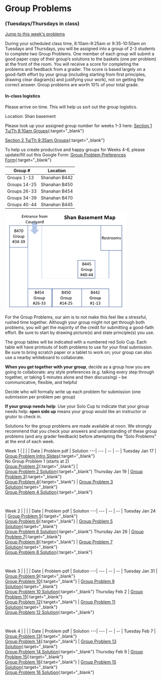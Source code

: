 # Group Problems
### (Tuesdays/Thursdays in class)

[Jump to this week's problems](#bottom)

During your scheduled class time, 8:10am-9:25am or 9:35-10:50am on Tuesdays and Thursdays, you will be assigned into a group of 2-3 students to complete two Group Problems. One member of each group will submit a good paper copy of their group’s solutions to the baskets (one per problem) at the front of the room. You will receive a score for completing the problems and feedback from a grader. The score is based largely on a good-faith effort by your group (including starting from first principles, drawing clear diagram(s) and justifying your work), not on getting the correct answer. Group problems are worth 10% of your total grade.

#### In-class logistics

Please arrive on time. This will help us sort out the group logistics.

Location: Shan basement

Please look up your assigned group number for weeks 1-3 here:
[Section 1 Tu/Th 8:10am Groups](https://drive.google.com/file/d/10hrba1k_aFGxrnaQkCdIOfWRmxXUEvtO/view?usp=sharing){:target="_blank"}

[Section 2 Tu/Th 9:35am Groups](https://drive.google.com/file/d/10sufiYEQhjelRbQ652gh0RHJGj6AjL3Y/view?usp=sharing){:target="_blank"}


To help us create productive and happy groups for Weeks 4-6, please update/fill out this Google Form:
[Group Problem Preferences Form](https://forms.gle/vzyrZ5mEVzcDExau8){:target="_blank"}


Group # | Location
-------| -------
Groups 1-13 | Shanahan B442
Groups 14-25 | Shanahan B450
Groups 26-33 | Shanahan B454
Groups 34-39 | Shanahan B470
Groups 40-44 | Shanahan B445


<img src = "images/Shan-Basement-Map-with-Group-Numbers.png" width="400">

For the Group Problems, our aim is to not make this feel like a stressful, rushed time together. Although your group might not get through both problems, you will get the majority of the credit for submitting a good-faith effort. Be sure to start by drawing picture(s) and state principle(s) you use.

The group tables will be indicated with a numbered red Solo Cup. Each table will have printouts of both problems to use for your final submission. Be sure to bring scratch paper or a tablet to work on; your group can also use a nearby whiteboard to collaborate.

**When you get together with your group**, decide as a group how you are going to collaborate:
any style preferences (e.g. talking every step through together, or taking 5 minutes alone and then discussing) – be communicative, flexible, and helpful

Decide who will formally write up each problem for submission (one submission per problem per group)

**If your group needs help**: Use your Solo Cup to indicate that your group needs help: **open side up** means your group would like an instructor or grutor to check in.

Solutions for the group problems are made available at noon. We strongly recommend that you check your answers and understanding of these group problems (and any grader feedback) before attempting the “Solo Problems” at the end of each week.




Week 1 |  |  | |
Date | Problem pdf | Solution
---| --- | -- | -- |
Tuesday Jan 17 | [Group Problem Intro Slides](https://drive.google.com/file/d/10OjiIT7_Nc_7PoRvqtmeZ3Q5z-xxtDem/view?usp=share_link){:target="_blank"} <br> No Group Problem 1 (starts at 2) <br> [Group Problem 2](https://drive.google.com/file/d/150GK8kMKj-nW0JFEfg_7qhF1wu-S2HvT/view?usp=sharing){:target="_blank"} |  <br> [Group Problem 2 Solution](https://drive.google.com/file/d/1wMvtgtCFFPMW2Td142Mw43AW_ZhDNaOp/view?usp=sharing){:target="_blank"}
Thursday Jan 19 | [Group Problem 3](https://drive.google.com/file/d/1mpcpCSFff_FwHOLNXrbLMYhVxw5O0XBr/view?usp=sharing){:target="_blank"} <br> [Group Problem 4](https://drive.google.com/file/d/1A0wUGSVsDJfGAwVw_MnUF1h4ZGTIi1Ep/view?usp=sharing){:target="_blank"} | [Group Problem 3 Solution](https://drive.google.com/file/d/1rUiqba4vR9Y6KQS8RXi84l60mfe9uW_O/view?usp=sharing){:target="_blank"}  <br> [Group Problem 4 Solution](https://drive.google.com/file/d/1dUjvrohkQyOV-ebmqzJgMr89PW2mTWsS/view?usp=sharing){:target="_blank"}



<br>






Week 2 |  |  | |
Date | Problem pdf | Solution
---| --- | -- | -- |
Tuesday Jan 24 | [Group Problem 5](https://drive.google.com/file/d/1jGuThA--fAfWR1PRNz_AI-bAExFpjeAn/view?usp=sharing){:target="_blank"} <br> [Group Problem 6](https://drive.google.com/file/d/1vD9M35fXHuo9_G_Alo2TzI8M2UoLPWnJ/view?usp=sharing){:target="_blank"} | [Group Problem 5 Solution](https://drive.google.com/file/d/1pT3pCp1VotaccHJWXGUgJ4Ern2F0WB7c/view?usp=sharing){:target="_blank"} <br> [Group Problem 6 Solution](https://drive.google.com/file/d/1bsmVRAQjdCjEgpgbKSxZ0-BvYVc4axBA/view?usp=sharing){:target="_blank"} 
Thursday Jan 26 | [Group Problem 7](https://drive.google.com/file/d/1S353a9z79xf7Tg4WDrq9hd6kzSRFwM6N/view?usp=sharing){:target="_blank"} <br> [Group Problem 8](https://drive.google.com/file/d/1z7UVwaBp-kBscsdSwegJdq9ysBiu89_t/view?usp=sharing){:target="_blank"} | [Group Problem 7 Solution](https://drive.google.com/file/d/1v_3G9pFVELPH46e4G-SD7OlWG0A0nGxK/view?usp=sharing){:target="_blank"} <br> [Group Problem 8 Solution](https://drive.google.com/file/d/133YNbwtB2oUVnBzgHKvElNajxOtuCgSE/view?usp=sharing){:target="_blank"}

<br>




Week 3 |  |  | |
Date | Problem pdf | Solution
---| --- | -- | -- |
Tuesday Jan 31 | [Group Problem 9](https://drive.google.com/file/d/1ya4OlHRL85EAEb-YbjuwOeinfiRWBKxt/view?usp=sharing){:target="_blank"} <br> [Group Problem 10](https://drive.google.com/file/d/1i0KWfR96KW55Xw0DF02Zs-0PfdAKo7fW/view?usp=sharing){:target="_blank"}   | [Group Problem 9 Solution](https://drive.google.com/file/d/1f6SO0_BLnHQBnB1GLD11PuOjMSz7FJbG/view?usp=sharing){:target="_blank"} <br> [Group Problem 10 Solution](https://drive.google.com/file/d/1NMJDQKI7rZsVkY83eVSo-5QclzAx58Ht/view?usp=sharing){:target="_blank"}
Thursday Feb 2 | [Group Problem 11](https://drive.google.com/file/d/1o0QS6h5xlfjPwI0mOQspDVZtLonjK4vR/view?usp=sharing){:target="_blank"} <br> [Group Problem 12](https://drive.google.com/file/d/1Qmfv_FD9w2BBjGIfDuRNAEwFU6OImrVs/view?usp=sharing){:target="_blank"}  | [Group Problem 11 Solution](https://drive.google.com/file/d/1mikBtmi5oGAGsTXF1AVZGBllnchN813a/view?usp=sharing){:target="_blank"} <br> [Group Problem 12 Solution](https://drive.google.com/file/d/1aGW-ZUKFrhTLR7ANoA5e-jwuICjhQyqw/view?usp=sharing){:target="_blank"}

<br>


Week 4 |  |  | |
Date | Problem pdf | Solution
---| --- | -- | -- |
Tuesday Feb 7 | [Group Problem 13](https://drive.google.com/file/d/1WQVeO0rbck5EWg9JOXkNIFqidSw8r-8N/view?usp=sharing){:target="_blank"} <br> [Group Problem 14](https://drive.google.com/file/d/1-QPrgqKdaXFVB1QdEthroQ7fJ5JxPDVe/view?usp=sharing){:target="_blank"} | [Group Problem 13 Solution](https://drive.google.com/file/d/1J0r91dicnw3q7YXPPbsH6wdSjRH4bNB-/view?usp=sharing){:target="_blank"} <br> [Group Problem 14 Solution](https://drive.google.com/file/d/1uNONj1e0RDg2jn1cOwZRyA_KSg5XLyzw/view?usp=sharing){:target="_blank"}
Thursday Feb 9 | [Group Problem 15](https://drive.google.com/file/d/1bwYO0nrePg8P6hh4V_G8xiZYOK4BMHfv/view?usp=sharing){:target="_blank"} <br> [Group Problem 16](https://drive.google.com/file/d/1hAcEvh4GPKV0rh8avT6UsczUW7XzNQJN/view?usp=sharing){:target="_blank"} | [Group Problem 15 Solution](https://drive.google.com/file/d/19QBPn6hlxOa1qeDAclcD56EBGK-H7MqW/view?usp=sharing){:target="_blank"} <br> [Group Problem 16 Solution](https://drive.google.com/file/d/1jyQrwxf27aSEUeV8IDfyVnRiymkRKlDk/view?usp=sharing){:target="_blank"}

<br>

<!-- 


Week 5 |  |  | |
Date | Problem pdf | Solution
---| --- | -- | -- |
Tuesday Feb 14 | [Group Problem 17](https://drive.google.com/file/d/1cQodH9A9KpzTZaTPb8c8OulnvO_1JRzb/view?usp=sharing){:target="_blank"} <br> [Group Problem 18](https://drive.google.com/file/d/1AvzY23_CSu6jgFtLfdZ444DTD1EvkJ2u/view?usp=sharing){:target="_blank"} | [Group Problem 17 Solution](https://drive.google.com/file/d/1zjcUnd7X8HLdrxPLHR5pST7oTS5WqvWf/view?usp=sharing){:target="_blank"} <br> [Group Problem 18 Solution](https://drive.google.com/file/d/1zjxm5LlKODRf4NI1DDEDyTlIzaqLx0yz/view?usp=sharing){:target="_blank"}
Thursday Feb 16 | [Group Problem 19](https://drive.google.com/file/d/1hggfYZm4sSiSWsTaWLZ3efP6qpujrLdc/view?usp=sharing){:target="_blank"} <br> [Group Problem 20](https://drive.google.com/file/d/15E3hH0VDL48Kr-kkn7zyuBDeYC0sburk/view?usp=sharing){:target="_blank"} | [Group Problem 19 Solution](https://drive.google.com/file/d/19O0T38Ia9DphJMR3YJZZO8J_LDe9CmLV/view?usp=sharing){:target="_blank"} <br> [Group Problem 20 Solution](https://drive.google.com/file/d/1IDKCtxWRj5TSgyAkZeUKK8v9P_c6b3fg/view?usp=sharing){:target="_blank"}

<br>


Week 6 |  |  | |
Date | Problem pdf | Solution
---| --- | -- | -- |
Tuesday Feb 21 | [Group Problem 21](https://drive.google.com/file/d/11bJPTliy8JdwRdJjm8lCSXzB7ceH4XI8/view?usp=sharing){:target="_blank"} <br> [Group Problem 22](https://drive.google.com/file/d/1_Iy6sLWqae-NSI3slZb0woKSABJ31cCM/view?usp=sharing){:target="_blank"} | [Group Problem 21 Solution](https://drive.google.com/file/d/1fkcaocnOOUMzQtzF58C7YrjRCVpiSBPU/view?usp=sharing){:target="_blank"} <br> [Group Problem 22 Solution](https://drive.google.com/file/d/1viK_0_yALy-Y2KUhGRw48O0KxgderS0z/view?usp=sharing){:target="_blank"}
Thursday Feb 23 | [Group Problem 23](https://drive.google.com/file/d/1qoZskMKJ6eLm712awEEFXT0hoEzw9Chn/view?usp=sharing){:target="_blank"} <br> [Group Problem 24](https://drive.google.com/file/d/1iv22_bZTX2chWmSdQBgO-sMH9BTHO83L/view?usp=sharing){:target="_blank"} | [Group Problem 23 Solution](https://drive.google.com/file/d/1PlRxMitgPERFS7gnHDykBbMU3JOLdYqi/view?usp=sharing){:target="_blank"} <br> [Group Problem 24 Solution](https://drive.google.com/file/d/1xGIjrboajjGf239c83VTylP2O0AnvguM/view?usp=sharing){:target="_blank"}

<br>


#### Week 7

Tuesday Mar 1 - Q&A about review (no group problems to submit)
[midterm-reivew-problems-with-coversheet.pdf](https://drive.google.com/file/d/1G9LkXlp58wkSYbxn1LgUSJkcHdBELae9/view?usp=sharing){:target="_blank"}

[midterm-review-problems-solutions.pdf](https://drive.google.com/file/d/1G9Dlzkf0MsfrXQhN0cZx1sxJ5Pqt_ayC/view?usp=sharing){:target="_blank"}

Thursday Mar 3 - *Midterm Exam**

Our midterm exam (75 minutes long) will take place in-person on Thursday March 2 8:10-9:25am or 9:35-10:50am in your usual Group Problem location. 

<br>


Week 8 |  |  | |
Date | Problem pdf | Solution
---| --- | -- | -- |
Tuesday Mar 7 | [Group Problem 25](https://drive.google.com/file/d/1LxAibcrORHLaIxKbrLhS1XFbagW0za7j/view?usp=sharing){:target="_blank"} <br> [Group Problem 26](https://drive.google.com/file/d/1pIH87qY4_doposrfSeXnGqJxC9K8xYPd/view?usp=sharing){:target="_blank"} | [Group Problem 25 Solution](https://drive.google.com/file/d/12s2rDDjmBZxowxyhnNdP4ojkveAf6A8d/view?usp=sharing){:target="_blank"} <br> [Group Problem 26 Solution](https://drive.google.com/file/d/1XqHNooY5CJ1h4o-37pyxdBRB0TJrTena/view?usp=sharing){:target="_blank"}
Thursday Mar 9 | [Group Problem 27](https://drive.google.com/file/d/1s48fnwMfp7p6dRAgR5rDRT2hlPE2IPuD/view?usp=sharing){:target="_blank"} <br> [Group Problem 28](https://drive.google.com/file/d/1jcBbbe5tOiSHMRaQpsYiuxmC9CLu4TmX/view?usp=sharing){:target="_blank"} | [Group Problem 27 Solution](https://drive.google.com/file/d/17d5ixK3BxzuGdzBib93ZKyjEBUV3OI2C/view?usp=sharing){:target="_blank"} <br> [Group Problem 28 Solution](https://drive.google.com/file/d/1KJaoTEbnSOJcrNnootuvcWhw-71n4Cfj/view?usp=sharing){:target="_blank"}

<br>


Week 9  |  |  | |
Date | Problem pdf | Solution
---| --- | -- | -- |
Tuesday Mar 21 | [Group Problem 29](https://drive.google.com/file/d/1I40wfxrrpvjGGUhmqApgZuSrkzAfM-cy/view?usp=sharing){:target="_blank"} <br> [Group Problem 30](https://drive.google.com/file/d/1qSBXzsLdXmsr6w4oKQpBr4RlsuvV4hXT/view?usp=sharing){:target="_blank"} | [Group Problem 29 Solution](https://drive.google.com/file/d/1jryVJ66BPLZvzBgAl6B_ZfU3ntSaf-Y4/view?usp=sharing){:target="_blank"} <br> [Group Problem 30 Solution](https://drive.google.com/file/d/1zggkHkrPTkJXNWFatmMCC0XpbXVWWaxK/view?usp=sharing){:target="_blank"}
Thursday Mar 23 | [Group Problem 31](https://drive.google.com/file/d/1659QWqIGFqJZAe1X5KvvctiATfnp4pLU/view?usp=sharing){:target="_blank"} <br> [Group Problem 32](https://drive.google.com/file/d/1IbsGN3vhSon9Ixlau9IL5SSeYwNomfkz/view?usp=sharing){:target="_blank"} | [Group Problem 31 Solution](https://drive.google.com/file/d/1xWv3lMm2V98Q-13ax_ATRmh3p0LAbbiX/view?usp=sharing){:target="_blank"} <br> [Group Problem 32 Solution](https://drive.google.com/file/d/1DZFwhYkOFJkX6wEEDJ3BpKhZUOvYmyfp/view?usp=sharing){:target="_blank"}

<br>


Week 10  |  |  | |
Date | Problem pdf | Solution
---| --- | -- | -- |
Tuesday Mar 28 | [Group Problem 33](https://drive.google.com/file/d/1EsOmyF1Tf-8kQa323b4hQbsY58HoT9SO/view?usp=sharing){:target="_blank"} <br> [Group Problem 34](https://drive.google.com/file/d/1uMXkV8wVN7Ee07EM4uVOuEKoYhlb9JMs/view?usp=sharing){:target="_blank"} | [Group Problem 33 Solution](https://drive.google.com/file/d/1cXpkPGPgwW7s3jXY4x3GsALqKbqJM27t/view?usp=sharing){:target="_blank"} <br> [Group Problem 34 Solution](https://drive.google.com/file/d/1Q6A3m-r3dq1RA2KGIWfvHArsr_oCBsu7/view?usp=sharing){:target="_blank"}
Thursday Mar 30 | [Group Problem 35](https://drive.google.com/file/d/1kHK9qNR-GFaWsQ_iQx8BYAXtj5LiBE8f/view?usp=sharing){:target="_blank"} <br> [Group Problem 36](https://drive.google.com/file/d/128YnfYIFLsN0BKPan4LFYeZDROd1Zlvt/view?usp=sharing){:target="_blank"} | [Group Problem 35 Solution](https://drive.google.com/file/d/1E-dwzn0AV__y7ZiCxGNjGKi6CIgmV2-L/view?usp=sharing){:target="_blank"} <br> [Group Problem 36 Solution](https://drive.google.com/file/d/1bY3x-KV8lfiLBqdNgPH2BRmOg8hx2fWH/view?usp=sharing){:target="_blank"}

<br>


Week 11 |  |  | |
---| --- | -- | -- |
Tuesday Apr 4 | [Group Problem 37](https://drive.google.com/file/d/18NMCCBZJyrvKO5E4wIOlGoTkkzOHKVLU/view?usp=sharing){:target="_blank"} <br> [Group Problem 38](https://drive.google.com/file/d/1yC_Nb5K3cXCCYaByWGK2qPVCZRUwWw03/view?usp=sharing){:target="_blank"} | [Group Problem 37 Solution](https://drive.google.com/file/d/1SxNCRFw6bybW92P6IQ2oetNtyXghM-Qw/view?usp=sharing){:target="_blank"} <br> [Group Problem 38 Solution](https://drive.google.com/file/d/1fcrnEOPyuJpnmAV02V3WiuIiAHK3mD0K/view?usp=sharing){:target="_blank"}
Thursday Apr 6 | [Group Problem W11Th](https://drive.google.com/file/d/1nmaCX153C1WhRJsy_cZNmx8T9DBxKTtR/view?usp=sharing){:target="_blank"} | [Group Problem W11Th Solution](https://drive.google.com/file/d/1DaMsFXRri-8XoMTOsEA70fIi6j02qiPd/view?usp=sharing){:target="_blank"}

<br>


Week 12 |  |  | |
---| --- | -- | -- |
Tuesday Apr 11 | [Group Problem 39](https://drive.google.com/file/d/1-fhLxGHGg2U3sgNayY22aMorqvqecg3l/view?usp=sharing){:target="_blank"} <br> [Group Problem 40](https://drive.google.com/file/d/1-z9-5DcyPiviH0VfmcmnLl1TDAUHGkWL/view?usp=sharing){:target="_blank"} | [Group Problem 39 Solution](https://drive.google.com/file/d/1sBG2w228qwYxVRw5csm_wrtPZERbhhDe/view?usp=sharing){:target="_blank"} <br> [Group Problem 40 Solution](https://drive.google.com/file/d/1LEt5xFV382MPsHEfoorPmkyMo25rlNGs/view?usp=sharing){:target="_blank"}
Thursday Apr 13 | [Group Problem 41](https://drive.google.com/file/d/1cP-rZXSjnDXWk1T0QcgwpwAFoi40dGYi/view?usp=sharing){:target="_blank"} <br> [Group Problem 42](https://drive.google.com/file/d/1Lmrf_hSzvqNItBJULkaV-CHuygVA3vGW/view?usp=sharing){:target="_blank"} | [Group Problem 41 Solution](https://drive.google.com/file/d/1m84B7LBGLxg1bOPLBjd6ko9LmDjOjPPu/view?usp=sharing){:target="_blank"} <br> [Group Problem 42 Solution](https://drive.google.com/file/d/1tgQR82-88kP02XVFRo3YHLxfHbAzeKOE/view?usp=sharing){:target="_blank"}

<br>


Week 13 |  |  | |
---| --- | -- | -- |
Tuesday Apr 18 | [Group Problem 43](https://drive.google.com/file/d/1Z2o14QkHioo3SqT9mre3WPmCPy-3FYag/view?usp=sharing){:target="_blank"} <br> [Group Problem 44](https://drive.google.com/file/d/1R4bEThJPY5ktTcotfAHfdHjkuRmfHvIb/view?usp=sharing){:target="_blank"} | [Group Problem 43 Solution](https://drive.google.com/file/d/1WRAQacIzuDDkKsOEFZBGw6FF9k1OPT86/view?usp=sharing){:target="_blank"} <br> [Group Problem 44 Solution](https://drive.google.com/file/d/149khstjgmPuh5Tvr6-BGMb9G_ngM5Jma/view?usp=sharing){:target="_blank"}
Thursday Apr 20 | [Group Problem 45](https://drive.google.com/file/d/1-2irQurPumCF6j7XwQaWPzJSYESsC8YH/view?usp=sharing){:target="_blank"} <br> [Group Problem 46](https://drive.google.com/file/d/1ysR-b5vvhaMzA4BD_QfH6DfxpNLXozpb/view?usp=sharing){:target="_blank"} | [Group Problem 45 Solution](https://drive.google.com/file/d/1GsGNr1_G482jazbwkf_3vnHZRIGzxEQP/view?usp=sharing){:target="_blank"} <br> [Group Problem 46 Solution](https://drive.google.com/file/d/12JnNG0v29uRMlEi3XmvFHeFOYLt7oAwT/view?usp=sharing){:target="_blank"}

<br>


Week 14 |  |  | |
---| --- | -- | -- |
Tuesday Apr 25 | [Group Problem 47](https://drive.google.com/file/d/1lV0vkyrvoO2JrEicBsAkSl5aU_9t1qSS/view?usp=sharing){:target="_blank"} | [Group Problem 47 Solution](https://drive.google.com/file/d/1O-Q5cPezBRaKjqqBi5MO7B-7v7KS1SJl/view?usp=sharing){:target="_blank"}
Thursday Apr 27 | No Group Problems - Final Lecture in Galileo


-->

<br>

<br>

<br>


<a id="bottom"></a>


